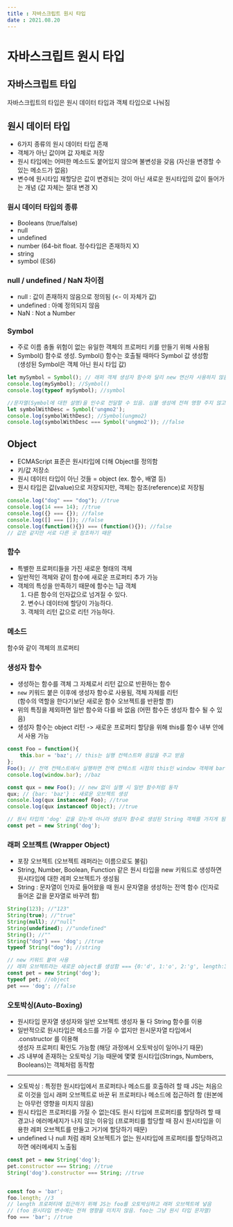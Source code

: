 ```yaml
---
title : 자바스크립트 원시 타입  
date : 2021.08.20  
---
```



# 자바스크립트 원시 타입

## 자바스크립트 타입
자바스크립트의 타입은 원시 데이터 타입과 객체 타입으로 나눠짐

## 원시 데이터 타입
* 6가지 종류의 원시 데이터 타입 존재
* 객체가 아닌 값이며 값 자체로 저장
* 원시 타입에는 어떠한 메소드도 붙어있지 않으며 불변성을 갖음 (자신을 변경할 수 있는 메소드가 없음)
* 변수에 원시타입 재할당은 값이 변경되는 것이 아닌 새로운 원시타입의 값이 들어가는 개념 (값 자체는 절대 변경 X)

### 원시 데이터 타입의 종류
* Booleans (true/false)
* null
* undefined
* number (64-bit float. 정수타입은 존재하지 X)
* string
* symbol (ES6)

### null / undefined / NaN 차이점
* null : 값이 존재하지 않음으로 정의됨 (<- 이 자체가 값)  
* undefined : 아예 정의되지 않음  
* NaN : Not a Number  

### Symbol
* 주로 이름 충돌 위험이 없는 유일한 객체의 프로퍼티 키를 만들기 위해 사용됨  
* Symbol() 함수로 생성. Symbol() 함수는 호출될 때마다 Symbol 값 생성함  
  (생성된 Symbol은 객체 아닌 원시 타입 값)
```js
let mySymbol = Symbol(); // 래퍼 객체 생성자 함수와 달리 new 연산자 사용하지 않음
console.log(mySymbol); //Symbol()
console.log(typeof mySymbol); //symbol

//문자열(Symbol에 대한 설명)을 인수로 전달할 수 있음. 심볼 생성에 전혀 영향 주지 않고 디버깅 용도로만 사용
let symbolWithDesc = Symbol('ungmo2'); 
console.log(symbolWithDesc); //Symbol(ungmo2)
console.log(symbolWithDesc === Symbol('ungmo2')); //false
```

## Object
* ECMAScript 표준은 원시타입에 더해 Object를 정의함
* 키/값 저장소
* 원시 데이터 타입이 아닌 것들 = object (ex. 함수, 배열 등)
* 원시 타입은 값(value)으로 저장되지만, 객체는 참조(reference)로 저장됨
```js
console.log("dog" === "dog"); //true
console.log(14 === 14); //true
console.log({} === {}); //false
console.log([] === []); //false
console.log(function(){}) === (function(){}); //false
// 값은 같지만 서로 다른 곳 참조하기 때문
```

### 함수
* 특별한 프로퍼티들을 가진 새로운 형태의 객체
* 일반적인 객체와 같이 함수에 새로운 프로퍼티 추가 가능
* 객체의 특성을 만족하기 때문에 함수는 1급 객체
    1. 다른 함수의 인자값으로 넘겨질 수 있다.
    2. 변수나 데이터에 할당이 가능하다.
    3. 객체의 리턴 값으로 리턴 가능하다.

### 메소드
함수와 같이 객체의 프로퍼티

### 생성자 함수
* 생성하는 함수를 객체 그 자체로서 리턴 값으로 반환하는 함수
* `new` 키워드 붙은 이후에 생성자 함수로 사용됨, 객체 자체를 리턴  
  (함수의 역할을 한다기보단 새로운 함수 오브젝트를 반환할 뿐)
* 위의 특징을 제외하면 일반 함수와 다를 바 없음 (어떤 함수든 생성자 함수 될 수 있음)
* 생성자 함수는 object 리턴 -> 새로운 프로퍼티 할당을 위해 this를 함수 내부 안에서 사용 가능
```js
const Foo = function(){
    this.bar = 'baz'; // this는 실행 컨텍스트와 응답을 주고 받음
};
Foo(); // 전역 컨텍스트에서 실행하면 전역 컨텍스트 시점의 this인 window 객체에 bar 프로퍼티 추가됨
console.log(window.bar); //baz

const qux = new Foo(); // new 없이 실행 시 일반 함수처럼 동작
qux; // {bar: 'baz'} : 새로운 오브젝트 생성
console.log(qux instanceof Foo); //true
console.log(qux instanceof Object); //true

// 원시 타입의 'dog' 값을 갖는게 아니라 생성자 함수로 생성된 String 객체를 가지게 됨
const pet = new String('dog'); 
```

### 래퍼 오브젝트 (Wrapper Object)
* 포장 오브젝트 (오브젝트 래퍼라는 이름으로도 불림)
* String, Number, Boolean, Function 같은 원시 타입을 new 키워드로 생성하면  
  원시타입에 대한 레퍼 오브젝트가 생성됨
* String : 문자열이 인자로 들어왔을 때 원시 문자열을 생성하는 전역 함수 (인자로 들어온 값을 문자열로 바꾸려 함)
```js
String(123); //"123"
String(true); //"true"
String(null); //"null"
String(undefined); //"undefined"
String(); //""
String("dog") === 'dog'; //true
typeof String("dog"); //string

// new 키워드 붙여 사용
// 래퍼 오브젝트라는 새로운 object를 생성함 === {0:'d', 1:'o', 2:'g', length:3}
const pet = new String('dog'); 
typeof pet; //object
pet === 'dog'; //false
```

### 오토박싱(Auto-Boxing)
* 원시타입 문자열 생성자와 일반 오브젝트 생성자 둘 다 String 함수를 이용
* 일반적으로 원시타입은 메소드를 가질 수 없지만 원시문자열 타입에서 .constructor 를 이용해  
  생성자 프로퍼티 확인도 가능함 (해당 과정에서 오토박싱이 일어나기 때문)    
* JS 내부에 존재하는 오토박싱 기능 때문에 몇몇 원시타입(Strings, Numbers, Booleans)는 객체처럼 동작함
---
* 오토박싱 : 특정한 원시타입에서 프로퍼티나 메소드를 호출하려 할 때 JS는 처음으로 이것을 임시 래퍼 오브젝트로 바꾼 뒤 프로퍼티나 메소드에 접근하려 함 (원본에는 아무런 영향을 미치지 않음)
* 원시 타입은 프로퍼티를 가질 수 없는데도 원시 타입에 프로퍼티를 할당하려 할 때 경고나 에러메세지가 나지 않는 이유임 (프로퍼티를 할당할 때 잠시 원시타입을 이용한 레퍼 오브젝트를 만들고 거기에 할당하기 때문)
* undefined 나 null 처럼 래퍼 오브젝트가 없는 원시타입에 프로퍼티를 할당하려고 하면 에러메세지 노출됨
```js
const pet = new String('dog');
pet.constructor === String; //true
String('dog').constructor === String; //true


const foo = 'bar';
foo.length; //3 
// length 프로퍼티에 접근하기 위해 JS는 foo를 오토박싱하고 래퍼 오브젝트에 넣음 
// (foo 원시타입 변수에는 전혀 영향을 미치지 않음. foo는 그냥 원시 타입 문자열)
foo === 'bar'; //true
```
